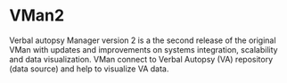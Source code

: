 # VMan2
Verbal autopsy Manager version 2 is a the second release of the original VMan with updates and improvements on systems integration, scalability and data visualization. VMan connect to Verbal Autopsy (VA) repository (data source) and help to visualize VA data. 
